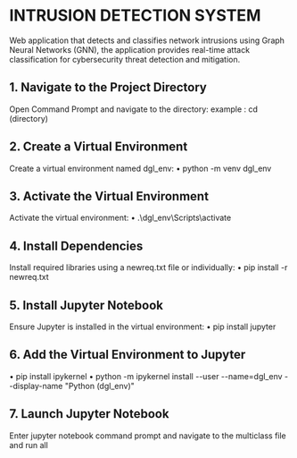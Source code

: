 # INTRUSION DETECTION SYSTEM
Web application that detects and classifies network intrusions using Graph Neural Networks (GNN), the application  provides real-time attack classification for cybersecurity threat detection and mitigation.

## 1. Navigate to the Project Directory 
Open Command Prompt and navigate to the directory: 
example :  cd (directory) 
## 2. Create a Virtual Environment 
Create a virtual environment named dgl_env: 
• python -m venv dgl_env 
## 3. Activate the Virtual Environment 
Activate the virtual environment: 
• .\dgl_env\Scripts\activate 
## 4. Install Dependencies 
Install required libraries using a newreq.txt file or individually: 
• pip install -r newreq.txt 
## 5. Install Jupyter Notebook 
Ensure Jupyter is installed in the virtual environment: 
• pip install jupyter 
## 6. Add the Virtual Environment to Jupyter 
• pip install ipykernel 
• python -m ipykernel install --user --name=dgl_env --display-name "Python (dgl_env)" 
## 7. Launch Jupyter Notebook 
Enter jupyter notebook command prompt 
and navigate to the multiclass file and run all 
